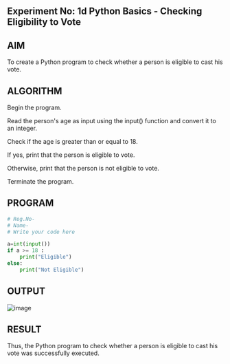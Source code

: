 ## Experiment No: 1d Python Basics - Checking Eligibility to Vote

## AIM  
To create a Python program to check whether a person is eligible to cast his vote.

## ALGORITHM  
Begin the program.

Read the person's age as input using the input() function and convert it to an integer.

Check if the age is greater than or equal to 18.

If yes, print that the person is eligible to vote.

Otherwise, print that the person is not eligible to vote.

Terminate the program.

## PROGRAM
```python
# Reg.No-
# Name-
# Write your code here

a=int(input())
if a >= 18 :
    print("Eligible")
else:
    print("Not Eligible")
```

## OUTPUT
![image](https://github.com/user-attachments/assets/812d2030-c5ae-403e-8888-c799f30ec66e)

## RESULT
Thus, the Python program to check whether a person is eligible to cast his vote was successfully executed.


